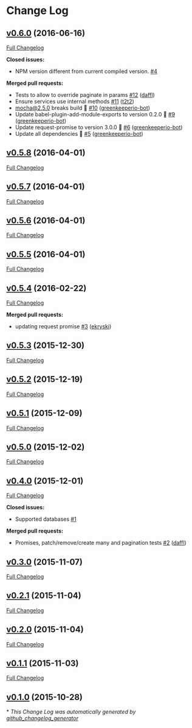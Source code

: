 # Change Log

## [v0.6.0](https://github.com/feathersjs/feathers-service-tests/tree/v0.6.0) (2016-06-16)
[Full Changelog](https://github.com/feathersjs/feathers-service-tests/compare/v0.5.8...v0.6.0)

**Closed issues:**

- NPM version different from current compiled version. [\#4](https://github.com/feathersjs/feathers-service-tests/issues/4)

**Merged pull requests:**

- Tests to allow to override paginate in params [\#12](https://github.com/feathersjs/feathers-service-tests/pull/12) ([daffl](https://github.com/daffl))
- Ensure services use internal methods [\#11](https://github.com/feathersjs/feathers-service-tests/pull/11) ([t2t2](https://github.com/t2t2))
- mocha@2.5.0 breaks build 🚨 [\#10](https://github.com/feathersjs/feathers-service-tests/pull/10) ([greenkeeperio-bot](https://github.com/greenkeeperio-bot))
- Update babel-plugin-add-module-exports to version 0.2.0 🚀 [\#9](https://github.com/feathersjs/feathers-service-tests/pull/9) ([greenkeeperio-bot](https://github.com/greenkeeperio-bot))
- Update request-promise to version 3.0.0 🚀 [\#6](https://github.com/feathersjs/feathers-service-tests/pull/6) ([greenkeeperio-bot](https://github.com/greenkeeperio-bot))
- Update all dependencies 🌴 [\#5](https://github.com/feathersjs/feathers-service-tests/pull/5) ([greenkeeperio-bot](https://github.com/greenkeeperio-bot))

## [v0.5.8](https://github.com/feathersjs/feathers-service-tests/tree/v0.5.8) (2016-04-01)
[Full Changelog](https://github.com/feathersjs/feathers-service-tests/compare/v0.5.7...v0.5.8)

## [v0.5.7](https://github.com/feathersjs/feathers-service-tests/tree/v0.5.7) (2016-04-01)
[Full Changelog](https://github.com/feathersjs/feathers-service-tests/compare/v0.5.6...v0.5.7)

## [v0.5.6](https://github.com/feathersjs/feathers-service-tests/tree/v0.5.6) (2016-04-01)
[Full Changelog](https://github.com/feathersjs/feathers-service-tests/compare/v0.5.5...v0.5.6)

## [v0.5.5](https://github.com/feathersjs/feathers-service-tests/tree/v0.5.5) (2016-04-01)
[Full Changelog](https://github.com/feathersjs/feathers-service-tests/compare/v0.5.4...v0.5.5)

## [v0.5.4](https://github.com/feathersjs/feathers-service-tests/tree/v0.5.4) (2016-02-22)
[Full Changelog](https://github.com/feathersjs/feathers-service-tests/compare/v0.5.3...v0.5.4)

**Merged pull requests:**

- updating request promise [\#3](https://github.com/feathersjs/feathers-service-tests/pull/3) ([ekryski](https://github.com/ekryski))

## [v0.5.3](https://github.com/feathersjs/feathers-service-tests/tree/v0.5.3) (2015-12-30)
[Full Changelog](https://github.com/feathersjs/feathers-service-tests/compare/v0.5.2...v0.5.3)

## [v0.5.2](https://github.com/feathersjs/feathers-service-tests/tree/v0.5.2) (2015-12-19)
[Full Changelog](https://github.com/feathersjs/feathers-service-tests/compare/v0.5.1...v0.5.2)

## [v0.5.1](https://github.com/feathersjs/feathers-service-tests/tree/v0.5.1) (2015-12-09)
[Full Changelog](https://github.com/feathersjs/feathers-service-tests/compare/v0.5.0...v0.5.1)

## [v0.5.0](https://github.com/feathersjs/feathers-service-tests/tree/v0.5.0) (2015-12-02)
[Full Changelog](https://github.com/feathersjs/feathers-service-tests/compare/v0.4.0...v0.5.0)

## [v0.4.0](https://github.com/feathersjs/feathers-service-tests/tree/v0.4.0) (2015-12-01)
[Full Changelog](https://github.com/feathersjs/feathers-service-tests/compare/v0.3.0...v0.4.0)

**Closed issues:**

- Supported databases [\#1](https://github.com/feathersjs/feathers-service-tests/issues/1)

**Merged pull requests:**

- Promises, patch/remove/create many and pagination tests [\#2](https://github.com/feathersjs/feathers-service-tests/pull/2) ([daffl](https://github.com/daffl))

## [v0.3.0](https://github.com/feathersjs/feathers-service-tests/tree/v0.3.0) (2015-11-07)
[Full Changelog](https://github.com/feathersjs/feathers-service-tests/compare/v0.2.1...v0.3.0)

## [v0.2.1](https://github.com/feathersjs/feathers-service-tests/tree/v0.2.1) (2015-11-04)
[Full Changelog](https://github.com/feathersjs/feathers-service-tests/compare/v0.2.0...v0.2.1)

## [v0.2.0](https://github.com/feathersjs/feathers-service-tests/tree/v0.2.0) (2015-11-04)
[Full Changelog](https://github.com/feathersjs/feathers-service-tests/compare/v0.1.1...v0.2.0)

## [v0.1.1](https://github.com/feathersjs/feathers-service-tests/tree/v0.1.1) (2015-11-03)
[Full Changelog](https://github.com/feathersjs/feathers-service-tests/compare/v0.1.0...v0.1.1)

## [v0.1.0](https://github.com/feathersjs/feathers-service-tests/tree/v0.1.0) (2015-10-28)


\* *This Change Log was automatically generated by [github_changelog_generator](https://github.com/skywinder/Github-Changelog-Generator)*